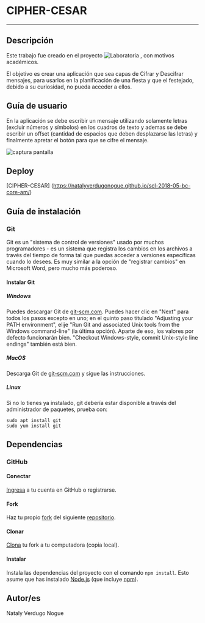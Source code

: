 # CIPHER-CESAR
------
## Descripción 

Este trabajo fue creado en el proyecto ![Laboratoria](https://github.com/NatalyVerdugoNogue/scl-2018-05-bc-core-am/raw/master/img/logo-laboratoria.png) , con motivos académicos.

El objetivo es crear una aplicación que sea capas de Cifrar y Descifrar mensajes, para usarlos en la planificación de una fiesta y que el festejado, debido a su curiosidad, no pueda acceder a ellos.

## Guía de usuario

En la aplicación se debe escribir un mensaje utilizando solamente letras (excluir números y símbolos) en los cuadros de texto y ademas se debe escribir un offset (cantidad de espacios que deben desplazarse las letras) y finalmente apretar el botón para que se cifre el mensaje.

![captura pantalla](https://github.com/NatalyVerdugoNogue/scl-2018-05-bc-core-am/raw/master/img/captura-cipher.png)

## Deploy

[CIPHER-CESAR] (https://natalyverdugonogue.github.io/scl-2018-05-bc-core-am/)

## Guía de instalación

### Git

Git es un "sistema de control de versiones" usado por muchos programadores - es un sistema que registra los cambios en los archivos a través del tiempo de forma tal que puedas acceder a versiones específicas cuando lo desees. Es muy similar a la opción de "registrar cambios" en Microsoft Word, pero mucho más poderoso.

#### Instalar Git

##### Windows

Puedes descargar Git de [git-scm.com][3]. Puedes hacer clic en "Next" para todos los pasos excepto en uno; en el quinto paso titulado "Adjusting your PATH environment", elije "Run Git and associated Unix tools from the Windows command-line" (la última opción). Aparte de eso, los valores por defecto funcionarán bien. "Checkout Windows-style, commit Unix-style line endings" también está bien.

[3]: https://git-scm.com/

##### MacOS

Descarga Git de [git-scm.com][3] y sigue las instrucciones.

##### Linux

Si no lo tienes ya instalado, git debería estar disponible a través del administrador de paquetes, prueba con:

    sudo apt install git
    sudo yum install git

## Dependencias

### GitHub

#### Conectar
[Ingresa](https://github.com/) a tu cuenta en GitHub o registrarse.
#### Fork
Haz tu propio [fork](https://help.github.com/articles/fork-a-repo/)
del siguiente [repositorio](https://github.com/NatalyVerdugoNogue/scl-2018-05-bc-core-am).
#### Clonar
[Clona](https://help.github.com/articles/cloning-a-repository/)
tu fork a tu computadora (copia local).
#### Instalar
Instala las dependencias del proyecto con el comando `npm
install`. Esto asume que has instalado [Node.js](https://nodejs.org/) (que
incluye [npm](https://docs.npmjs.com/)).

## Autor/es
Nataly Verdugo Nogue 

